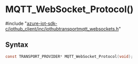 # MQTT_WebSocket_Protocol()

\#include "[azure-iot-sdk-c/iothub_client/inc/iothubtransportmqtt_websockets.h](../iot-c-ref-iothubtransportmqtt-websockets-h.md)"  

## Syntax

```C
const TRANSPORT_PROVIDER* MQTT_WebSocket_Protocol(void);
```

